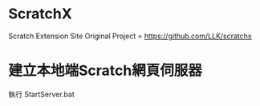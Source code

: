 # ScratchX
Scratch Extension Site
Original Project = https://github.com/LLK/scratchx

# 建立本地端Scratch網頁伺服器
執行 StartServer.bat


[SASS]: http://sass-lang.com/
[Bourbon]: http://bourbon.io/
[Neat]: http://neat.bourbon.io/
[Bitters]: http://bitters.bourbon.io/
